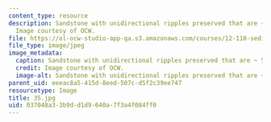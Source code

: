 ```yaml
---
content_type: resource
description: Sandstone with unidirectional ripples preserved that are ~ 5 cm high.
  Image courtesy of OCW.
file: https://ol-ocw-studio-app-qa.s3.amazonaws.com/courses/12-110-sedimentary-geology-fall-2004/037048a33b9dd1d9640a7f3a4f084ff0_35.jpg
file_type: image/jpeg
image_metadata:
  caption: Sandstone with unidirectional ripples preserved that are ~ 5 cm high.
  credit: Image courtesy of OCW.
  image-alt: Sandstone with unidirectional ripples preserved that are ~ 5 cm high.
parent_uid: eeeac8a5-415d-8eed-507c-d5f2c39ee747
resourcetype: Image
title: 35.jpg
uid: 037048a3-3b9d-d1d9-640a-7f3a4f084ff0
---
```

